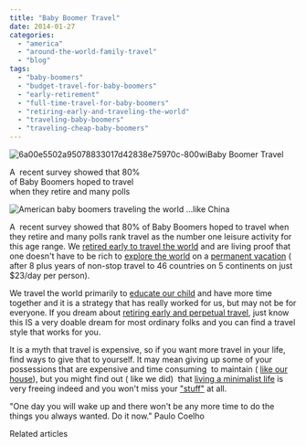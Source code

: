 ```yaml
---
title: "Baby Boomer Travel"
date: 2014-01-27
categories: 
  - "america"
  - "around-the-world-family-travel"
  - "blog"
tags: 
  - "baby-boomers"
  - "budget-travel-for-baby-boomers"
  - "early-retirement"
  - "full-time-travel-for-baby-boomers"
  - "retiring-early-and-traveling-the-world"
  - "traveling-baby-boomers"
  - "traveling-cheap-baby-boomers"
---
```


![6a00e5502a95078833017d42838e75970c-800wi](https://pub-ac94b3f306b24c0dba4238943c97f2e1.r2.dev/6a00e5502a95078833019b046a6734970d.jpg)Baby Boomer Travel  
  
A  recent survey showed that 80%  
of Baby Boomers hoped to travel  
when they retire and many polls

<!--more-->  
  
![American baby boomers traveling the world ...like China](https://pub-ac94b3f306b24c0dba4238943c97f2e1.r2.dev/6a00e5502a9507883301a3fbde58ab970b.png)  
  
A  recent survey showed that 80% of Baby Boomers hoped to travel when they retire and many polls rank travel as the number one leisure activity for this age range. We [retired early to travel the world](https://pub-ac94b3f306b24c0dba4238943c97f2e1.r2.dev/2013/07/retire-and-travel-the-world.html "retire early to travel the world") and are living proof that one doesn't have to be rich to [explore the world](https://pub-ac94b3f306b24c0dba4238943c97f2e1.r2.dev/2012/12/around-the-world-family-travel.html "explore the world") on a [permanent vacation](https://pub-ac94b3f306b24c0dba4238943c97f2e1.r2.dev/2013/08/secrets-for-a-permanent-vacation-travel-tips.html "permanent vacation") ( after 8 plus years of non-stop travel to 46 countries on 5 continents on just $23/day per person).  
  
We travel the world primarily to [educate our child](https://pub-ac94b3f306b24c0dba4238943c97f2e1.r2.dev/2012/06/nomadic-lifestyle-with-children-.html "travel the world as a family with kids") and have more time together and it is a strategy that has really worked for us, but may not be for everyone. If you dream about [retiring early and perpetual travel](https://pub-ac94b3f306b24c0dba4238943c97f2e1.r2.dev/2010/06/early-retirement-perpetual-travel-radical-early-retirement-with-kids-rtw-family-travel-multiyear.html "retire early and perpetual travel"), just know this IS a very doable dream for most ordinary folks and you can find a travel style that works for you.  
  
It is a myth that travel is expensive, so if you want more travel in your life, find ways to give that to yourself. It may mean giving up some of your possessions that are expensive and time consuming  to maintain ( [like our house](https://pub-ac94b3f306b24c0dba4238943c97f2e1.r2.dev/2006/08/home-and-hous-1.html "selling your home for a dream")), but you might find out ( like we did)  that [living a minimalist life](https://pub-ac94b3f306b24c0dba4238943c97f2e1.r2.dev/2011/08/minimalist-living-family-travel-lifestyle-books.html "minimalist life style books") is very freeing indeed and you won't miss your ["stuff"](https://pub-ac94b3f306b24c0dba4238943c97f2e1.r2.dev/2011/08/reverse-culture-shock-usa-over-consumerism.html "stuff or over consumerism") at all.  
  
"One day you will wake up and there won't be any more time to do the things you always wanted. Do it now." Paulo Coelho  
  

Related articles

